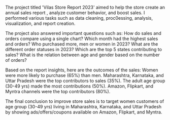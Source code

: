 The project titled 'Vilas Store Report 2023' aimed to help the store create an annual sales report , analyze customer behavior, and boost sales. I performed various tasks such as data cleaning, proc0essing, analysis, visualization, and report creation.

The project also answered important questions such as:
How do sales and orders compare using a single chart?
Which month had the highest sales and orders?
Who purchased more, men or women in 2023?
What are the different order statuses in 2023?
Which are the top 5 states contributing to sales?
What is the relation between age and gender based on the number of orders?


Based on the report insights, here are the outcomes of the sales:
Women were more likely to purchase (65%) than men.
Maharashtra, Karnataka, and Uttar Pradesh were the top contributors to sales (35%).
The adult age group (30-49 yrs) made the most contributions (50%).
Amazon, Flipkart, and Myntra channels were the top contributors (80%).

The final conclusion to improve store sales is to target women customers of age group (30-49 yrs) living in Maharashtra, Karnataka, and Uttar Pradesh by showing ads/offers/coupons available on Amazon, Flipkart, and Myntra.
